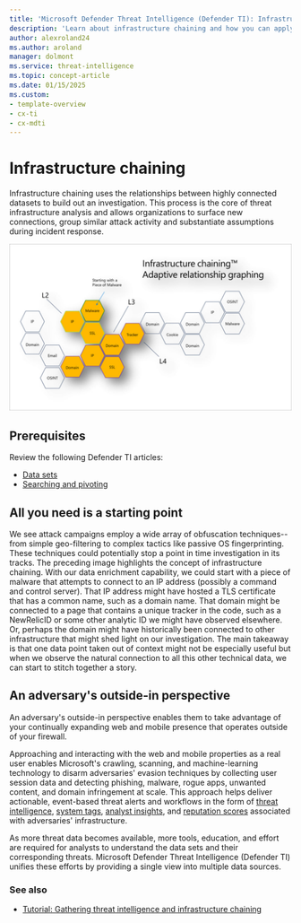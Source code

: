 ```yaml
--- 
title: 'Microsoft Defender Threat Intelligence (Defender TI): Infrastructure chaining'
description: 'Learn about infrastructure chaining and how you can apply that process to perform threat infrastructure analysis using Microsoft Defender Threat Intelligence (Defender TI).'
author: alexroland24
ms.author: aroland
manager: dolmont
ms.service: threat-intelligence 
ms.topic: concept-article
ms.date: 01/15/2025
ms.custom: 
- template-overview
- cx-ti
- cx-mdti
---
```


# Infrastructure chaining

Infrastructure chaining uses the relationships between highly connected datasets to build out an investigation. This process is the core of threat infrastructure analysis and allows organizations to surface new connections, group similar attack activity and substantiate assumptions during incident response.

![Infrastructure chaining](media/infrastructureChaining.png)

## Prerequisites

Review the following Defender TI articles:
- [Data sets](data-sets.md)
- [Searching and pivoting](searching-and-pivoting.md)

## All you need is a starting point

We see attack campaigns employ a wide array of obfuscation techniques--from simple geo-filtering to complex tactics like passive OS fingerprinting. These techniques could potentially stop a point in time investigation in its tracks. The preceding image highlights the concept of infrastructure chaining. With our data enrichment capability, we could start with a piece of malware that attempts to connect to an IP address (possibly a command and control server). That IP address might have hosted a TLS certificate that has a common name, such as a domain name. That domain might be connected to a page that contains a unique tracker in the code, such as a NewRelicID or some other analytic ID we might have observed elsewhere. Or, perhaps the domain might have historically been connected to other infrastructure that might shed light on our investigation. The main takeaway is that one data point taken out of context might not be especially useful but when we observe the natural connection to all this other technical data, we can start to stitch together a story.

## An adversary's outside-in perspective

An adversary's outside-in perspective enables them to take advantage of your continually expanding web and mobile presence that operates outside of your firewall.

Approaching and interacting with the web and mobile properties as a real user enables Microsoft's crawling, scanning, and machine-learning technology to disarm adversaries' evasion techniques by collecting user session data and detecting phishing, malware, rogue apps, unwanted content, and domain infringement at scale. This approach helps deliver actionable, event-based threat alerts and workflows in the form of [threat intelligence](what-is-microsoft-defender-threat-intelligence-defender-ti.md), [system tags](using-tags.md), [analyst insights](analyst-insights.md), and [reputation scores](reputation-scoring.md) associated with adversaries' infrastructure.

As more threat data becomes available, more tools, education, and effort are required for analysts to understand the data sets and their corresponding threats. Microsoft Defender Threat Intelligence (Defender TI) unifies these efforts by providing a single view into multiple data sources.

### See also
- [Tutorial: Gathering threat intelligence and infrastructure chaining](gathering-threat-intelligence-and-infrastructure-chaining.md)